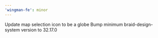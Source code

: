 ```yaml
---
'wingman-fe': minor
---
```


Update map selection icon to be a globe
Bump minimum braid-design-system version to 32.17.0
